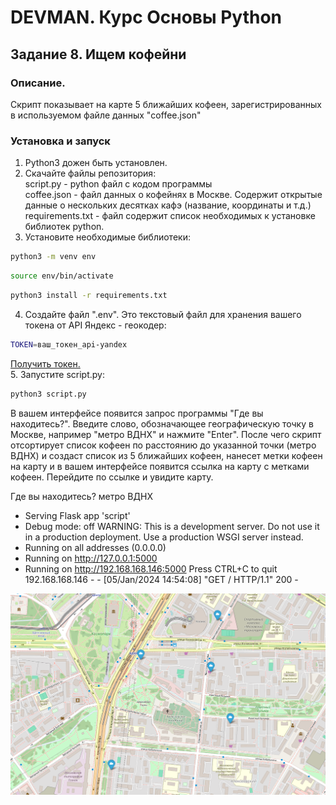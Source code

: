 # DEVMAN. Курс Основы Python
## Задание 8. Ищем кофейни
### Описание.
Скрипт показывает на карте 5 ближайших кофеен, зарегистрированных в используемом файле данных "coffee.json"
### Установка и запуск
1. Python3 дожен быть установлен.
2. Скачайте файлы репозитория:  
script.py - python файл с кодом программы  
coffee.json - файл данных о кофейнях в Москве. Содержит открытые данные о нескольких десятках кафэ (название, координаты и т.д.)  
requirements.txt - файл содержит список необходимых к установке библиотек python.  
3. Установите необходимые библиотеки:
```bash
python3 -m venv env 
```
```bash
source env/bin/activate
```
```bash
python3 install -r requirements.txt
```
4. Создайте файл ".env". Это текстовый файл для хранения вашего токена от API Яндекс - геокодер:
```bash
TOKEN=ваш_токен_api-yandex
```
[Получить токен.](https://passport.yandex.ru/auth?retpath=https%3A%2F%2Fdeveloper.tech.yandex.ru%2F&origin=apikeys)  
5. Запустите script.py:
```bash
python3 script.py
```
В вашем интерфейсе появится запрос программы "Где вы находитесь?".
Введите слово, обозначающее географическую точку в Москве, 
например "метро ВДНХ" и нажмите "Enter". 
После чего скрипт отсортирует список кофеен по расстоянию до указанной 
точки (метро ВДНХ) и создаст список из 5 ближайших кофеен, 
нанесет метки кофеен на карту и в вашем интерфейсе появится
ссылка на карту с метками кофеен. Перейдите по ссылке и увидите карту.


Где вы находитесь? 
метро ВДНХ
 * Serving Flask app 'script'
 * Debug mode: off
WARNING: This is a development server. Do not use it in a production deployment. Use a production WSGI server instead.
 * Running on all addresses (0.0.0.0)
 * Running on http://127.0.0.1:5000
 * Running on http://192.168.168.146:5000
Press CTRL+C to quit
192.168.168.146 - - [05/Jan/2024 14:54:08] "GET / HTTP/1.1" 200 -

![](https://github.com/BigBadRussian/Find_Coffe_Place/blob/master/VDNH_coffees_example.png)